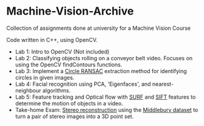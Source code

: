 # Machine-Vision-Archive
Collection of assignments done at university for a Machine Vision Course

Code written in C++, using OpenCV.

- Lab 1: Intro to OpenCV (Not included)
- Lab 2: Classifying objects rolling on a conveyor belt video. Focuses on using the OpenCV findContours functions.
- Lab 3: Implement a [Circle RANSAC](https://en.wikipedia.org/wiki/Random_sample_consensus) extraction method for identifying circles in given images.
- Lab 4: Facial recognition using PCA, 'Eigenfaces', and nearest-neighbour algorithms.
- Lab 5: Feature tracking and Optical flow with [SURF](https://en.wikipedia.org/wiki/Speeded_up_robust_features) and [SIFT](https://en.wikipedia.org/wiki/Scale-invariant_feature_transform) features to determine the motion of objects in a video.
- Take-home Exam: [Stereo reconstruction](https://en.wikipedia.org/wiki/3D_reconstruction#Binocular_stereo_vision) using the [Middlebury dataset](http://vision.middlebury.edu/stereo/data/) to turn a pair of stereo images into a 3D point set.
